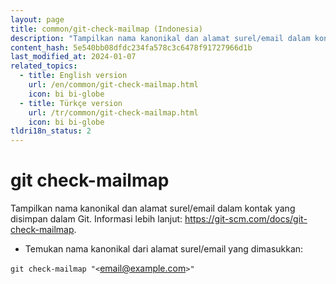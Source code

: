 ```yaml
---
layout: page
title: common/git-check-mailmap (Indonesia)
description: "Tampilkan nama kanonikal dan alamat surel/email dalam kontak yang disimpan dalam Git."
content_hash: 5e540bb08dfdc234fa578c3c6478f91727966d1b
last_modified_at: 2024-01-07
related_topics:
  - title: English version
    url: /en/common/git-check-mailmap.html
    icon: bi bi-globe
  - title: Türkçe version
    url: /tr/common/git-check-mailmap.html
    icon: bi bi-globe
tldri18n_status: 2
---
```

# git check-mailmap

Tampilkan nama kanonikal dan alamat surel/email dalam kontak yang disimpan dalam Git.
Informasi lebih lanjut: <https://git-scm.com/docs/git-check-mailmap>.

- Temukan nama kanonikal dari alamat surel/email yang dimasukkan:

`git check-mailmap "<`<span class="tldr-var badge badge-pill bg-dark-lm bg-white-dm text-white-lm text-dark-dm font-weight-bold">email@example.com</span>`>"`
